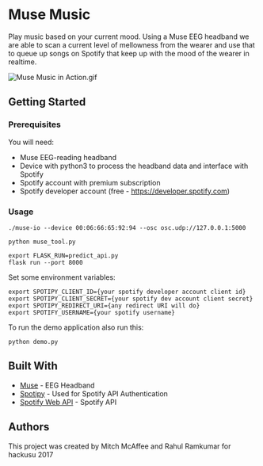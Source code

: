 # Muse Music

Play music based on your current mood.
Using a Muse EEG headband we are able to scan a current level of mellowness from the wearer and use that to queue up songs on Spotify that keep up with the mood of the wearer in realtime.

![Muse Music in Action.gif](https://github.com/themcaffee/muse-music/blob/master/output.gif)
## Getting Started


### Prerequisites
You will need:
* Muse EEG-reading headband
* Device with python3 to process the headband data and interface with Spotify
* Spotify account with premium subscription
* Spotify developer account (free - https://developer.spotify.com)


### Usage

```
./muse-io --device 00:06:66:65:92:94 --osc osc.udp://127.0.0.1:5000
```

```
python muse_tool.py
```

```
export FLASK_RUN=predict_api.py
flask run --port 8000
```

Set some environment variables:
```
export SPOTIPY_CLIENT_ID={your spotify developer account client id}
export SPOTIPY_CLIENT_SECRET={your spotify dev account client secret}
export SPOTIPY_REDIRECT_URI={any redirect URI will do}
export SPOTIFY_USERNAME={your spotify username}
```
To run the demo application also run this:
```
python demo.py
```

## Built With
* [Muse](http://www.choosemuse.com/) - EEG Headband
* [Spotipy](https://github.com/plamere/spotipy/) - Used for Spotify API Authentication
* [Spotify Web API](https://developer.spotify.com/web-api/) - Spotify API

## Authors
This project was created by Mitch McAffee and Rahul Ramkumar for hackusu 2017
